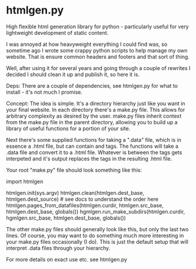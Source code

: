 htmlgen.py
==========

High flexible html generation library for python - particularly useful for very lightweight development of static content.

I was annoyed at how heavyweight everything I could find was, so sometime ago I wrote some crappy python scripts to help manage my own website. That is ensure common headers and footers and that sort of thing.

Well, after using it for several years and going through a couple of rewrites I decided I should clean it up and publish it, so here it is.

Deps:
There are a couple of dependencies, see htmlgen.py for what to install - it's not much I promise.

Concept:
The idea is simple. It's a directory hierarchy just like you want in your final website. In each directory there's a make.py file. This allows for arbitrary complexity as desired by the user. make.py files inherit context from the make.py file in the parent directory, allowing you to build up a library of useful functions for a portion of your site.

Next there's some supplied functions for taking a ".data" file, which is in essence a .html file, but can contain <python> and </python> tags. The functions will take a .data file and convert it to a .html file. Whatever is between the <python> tags gets interpeted and it's output replaces the tags in the resulting .html file.

Your root "make.py" file should look something like this:

import htmlgen

htmlgen.init(sys.argv)
htmlgen.clean(htmlgen.dest_base, htmlgen.dest_source) # see docs to understand the order here
htmlgen.pages_from_datafiles(htmlgen.curdir, htmlgen.src_base, htmlgen.dest_base, globals())
hgmlgen.run_make_subdirs(htmlgen.curdir, hgmlgen.src_base, htmlgen.dest_base, globals())

The other make.py files should generally look like this, but only the last two lines. Of course, you may want to do something much more interesting in your make.py files occasionally (I do). This is just the default setup that will interpret .data files through your hierarchy.

For more details on exact use etc. see htmlgen.py


